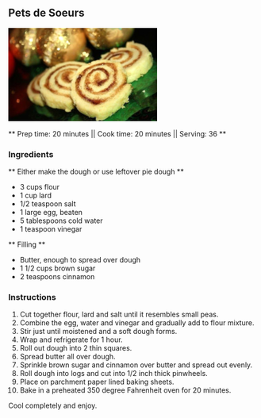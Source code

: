 ## Pets de Soeurs 

![Picture](../img/pets_de_soeurs.jpg)

** Prep time: 20 minutes || Cook time: 20 minutes || Serving: 36 **

### Ingredients

** Either make the dough or use leftover pie dough  **

- 3 cups flour
- 1 cup lard
- 1/2 teaspoon salt
- 1 large egg, beaten
- 5 tablespoons cold water
- 1 teaspoon vinegar
 
** Filling **

- Butter, enough to spread over dough
- 1 1/2 cups brown sugar
- 2 teaspoons cinnamon

### Instructions

1. Cut together flour, lard and salt until it resembles small peas.
2. Combine the egg, water and vinegar and gradually add to flour mixture.
3. Stir just until moistened and a soft dough forms.
4. Wrap and refrigerate for 1 hour.
5. Roll out dough into 2 thin squares.
6. Spread butter all over dough.
7. Sprinkle brown sugar and cinnamon over butter and spread out evenly.
8. Roll dough into logs and cut into 1/2 inch thick pinwheels.
9. Place on parchment paper lined baking sheets.
10. Bake in a preheated 350 degree Fahrenheit oven for 20 minutes.


Cool completely and enjoy.

